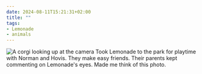 ```yaml
---
date: 2024-08-11T15:21:31+02:00
title: ""
tags:
- Lemonade
- animals
---
```

![A corgi looking up at the camera](/img/photos/2024-08-11-15-21-22.jpeg)
Took Lemonade to the park for playtime with Norman and Hovis. They make easy friends. Their parents kept commenting on Lemonade's eyes. Made me think of this photo.